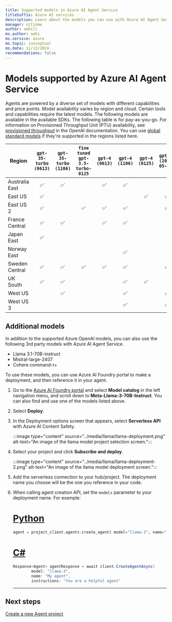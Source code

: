 ```yaml
---
title: Supported models in Azure AI Agent Service
titleSuffix: Azure AI services
description: Learn about the models you can use with Azure AI Agent Service.
manager: nitinme
author: aahill
ms.author: aahi
ms.service: azure
ms.topic: conceptual
ms.date: 11/13/2024
recommendations: false
---
```


# Models supported by Azure AI Agent Service

Agents are powered by a diverse set of models with different capabilities and price points. Model availability varies by region and cloud. Certain tools and capabilities require the latest models. The following models are available in the available SDKs. The following table is for pay-as-you-go. For information on Provisioned Throughput Unit (PTU) availability, see [provisioned throughput](../../openai/concepts/provisioned-throughput.md) in the OpenAI documentation. You can use [global standard models](../../openai/concepts/models.md#global-standard-model-availability) if they're supported in the regions listed here. 

| Region | `gpt-35-turbo (0613)` | `gpt-35-turbo (1106)`| `fine tuned gpt-3.5-turbo-0125` | `gpt-4 (0613)` | `gpt-4 (1106)` | `gpt-4 (0125)` | `gpt-4o (2024-05-13)` | `gpt-4o-mini (2024-07-18)` |
|-----|:---:|:---:|:---:|:---:|:---:|:---:|:---:|:---:|
| Australia East | ✅ | ✅ | | ✅ |✅ | | | |
| East US  | ✅ | | | | | ✅ | ✅ |✅|
| East US 2 | ✅ |  | ✅ | ✅ |✅ | |✅| |
| France Central  | ✅ | ✅ | | ✅ |✅ |  | | |
| Japan East | ✅ |  | | | | | | |
| Norway East | |  | | | ✅ |  | | |
| Sweden Central | ✅ |✅ | ✅ |✅ |✅| |✅| |
| UK South | ✅  | ✅ | | | ✅ | ✅ |  | |
| West US |  | ✅ | | | ✅ | |✅| |
| West US 3 |  |  | | |✅ | |✅| |

## Additional models

In addition to the supported Azure OpenAI models, you can also use the following 3rd party models with Azure AI Agent Service. 

* Llama 3.1-70B-instruct
* Mistral-large-2407
* Cohere command-r+

To use these models, you can use Azure AI Foundry portal to make a deployment, and then reference it in your agent. 

1. Go to the [Azure AI Foundry portal](https://ai.azure.com/) and select **Model catalog** in the left navigation menu, and scroll down to **Meta-Llama-3-70B-Instruct**. You can also find and use one of the models listed above.  

1. Select **Deploy**. 

1. In the Deployment options screen that appears, select **Serverless API** with Azure AI Content Safety. 

    :::image type="content" source="../media/llama/llama-deployment.png" alt-text="An image of the llama model project selection screen.":::
 
1. Select your project and click **Subscribe and deploy**. 

    :::image type="content" source="../media/llama/llama-deployment-2.png" alt-text="An image of the llama model deployment screen.":::

1. Add the serverless connection to your hub/project. The deployment name you choose will be the one you reference in your code.  

1. When calling agent creation API, set the `models` parameter to your deployment name. For example:

    # [Python](#tab/python)

    ```python
    agent = project_client.agents.create_agent( model="llama-3", name="my-agent", instructions="You are a helpful agent" ) 
    ```

    # [C#](#tab/csharp)

    ```csharp
    Response<Agent> agentResponse = await client.CreateAgentAsync(
            model: "llama-3",
            name: "My agent",
            instructions: "You are a helpful agent"
    ```
    ---


## Next steps

[Create a new Agent project](../quickstart.md)
